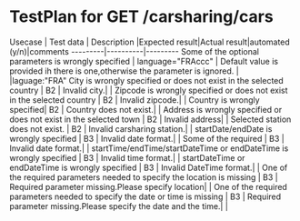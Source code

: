 
# TestPlan for GET /carsharing/cars

Usecase | Test data | Description |Expected result|Actual result|automated (y/n)|comments
---------|----------|---------
 Some of the optional parameters is wrongly specified | language="FRAccc" | Default value is provided ih there is one,otherwise the parameter is ignored.  | |laguage:"FRA"
 City is wrongly specified or does not exist in the selected country | B2 | Invalid city.| |
  Zipcode is wrongly specified or does not exist in the selected country | B2 | Invalid zipcode.| |
   Country is wrongly specified| B2 | Country does not exist.| |
   Address is wrongly specified or does not exist in the selected town | B2 | Invalid address| |
   Selected station does not exist. | B2 | Invalid carsharing station.| |
 startDate/endDate is wrongly specified | B3 | Invalid date format.| |
 Some of the required | B3 | Invalid date format.| |
 startTime/endTime/startDateTime or endDateTime is wrongly specified | B3 | Invalid time format.| |
startDateTime or endDateTime is wrongly specified | B3 | Invalid DateTime format.| |
One of the required parameters needed to specify the location is missing | B3 | Required parameter missing.Please specify location| |
One of the required parameters needed to specify the date or time is missing | B3 | Required parameter missing.Please specify the date and the time.| |

